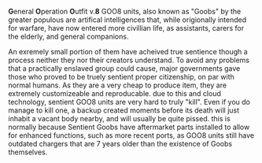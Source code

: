 **G**eneral **O**peration **O**utfit v.**8**
GOO8 units, also known as "Goobs" by the greater populous are artifical intelligences that, while origionally intended for warfare, have now entered more civillian life, as assistants, carers for the elderly, and general companions. 


An exremely small portion of them have acheived true sentience though a process neither they nor their creators understand. To avoid any problems that a practically enslaved group could cause, major governments gave those who proved to be truely sentient proper citizenship, on par with normal humans.
As they are a very cheap to produce item, they are extremely customizeable and reproducable. due to this and cloud technology, sentient GOO8 units are very hard to truly "kill". Even if you do manage to kill one, a backup created moments before its death will just inhabit a vacant body nearby, and will usually be quite pissed. this is normally because Sentient Goobs have aftermarket parts installed to allow for enhanced functions, such as more recent ports, as GOO8 units still have outdated chargers that are 7 years older than the existence of Goobs themselves.

